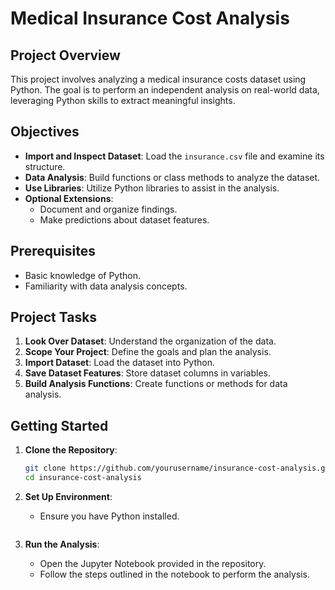 # Medical Insurance Cost Analysis

## Project Overview

This project involves analyzing a medical insurance costs dataset using Python. The goal is to perform an independent analysis on real-world data, leveraging Python skills to extract meaningful insights.

## Objectives

- **Import and Inspect Dataset**: Load the `insurance.csv` file and examine its structure.
- **Data Analysis**: Build functions or class methods to analyze the dataset.
- **Use Libraries**: Utilize Python libraries to assist in the analysis.
- **Optional Extensions**:
  - Document and organize findings.
  - Make predictions about dataset features.

## Prerequisites

- Basic knowledge of Python.
- Familiarity with data analysis concepts.

## Project Tasks

1. **Look Over Dataset**: Understand the organization of the data.
2. **Scope Your Project**: Define the goals and plan the analysis.
3. **Import Dataset**: Load the dataset into Python.
4. **Save Dataset Features**: Store dataset columns in variables.
5. **Build Analysis Functions**: Create functions or methods for data analysis.

## Getting Started

1. **Clone the Repository**:
    ```bash
    git clone https://github.com/yourusername/insurance-cost-analysis.git
    cd insurance-cost-analysis
    ```

2. **Set Up Environment**:
    - Ensure you have Python installed.
        ```

3. **Run the Analysis**:
    - Open the Jupyter Notebook provided in the repository.
    - Follow the steps outlined in the notebook to perform the analysis.
